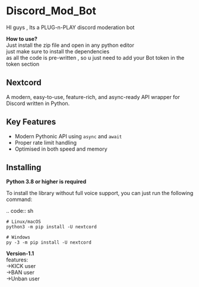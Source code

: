 # Discord_Mod_Bot
HI guys , Its a PLUG-n-PLAY discord moderation bot <br>

**How to use?**<br>
Just install the zip file and open in any python editor<br>
just make sure to install the dependencies<br>
as all the code is pre-written , so u just need to add your Bot token in the token section<br>

Nextcord
--------

A modern, easy-to-use, feature-rich, and async-ready API wrapper for Discord written in Python.


Key Features
-------------

- Modern Pythonic API using ``async`` and ``await``
- Proper rate limit handling
- Optimised in both speed and memory

Installing
----------

**Python 3.8 or higher is required**

To install the library without full voice support, you can just run the following command:

.. code:: sh

    # Linux/macOS
    python3 -m pip install -U nextcord

    # Windows
    py -3 -m pip install -U nextcord
**Version-1.1**<br>
features:<br>
->KICK user<br>
->BAN user<br>
->Unban user<br>
